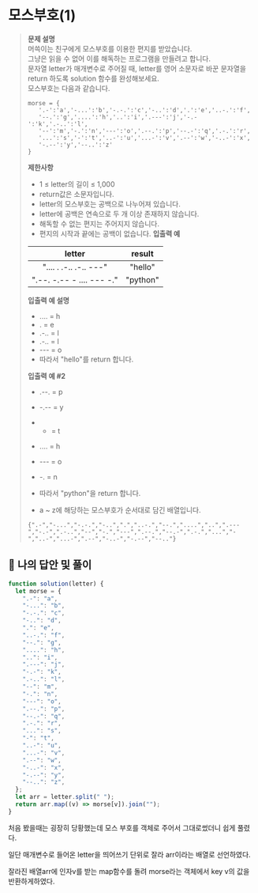 # 모스부호(1)

> **문제 설명**  
> 머쓱이는 친구에게 모스부호를 이용한 편지를 받았습니다.  
> 그냥은 읽을 수 없어 이를 해독하는 프로그램을 만들려고 합니다.  
> 문자열 letter가 매개변수로 주어질 때, letter를 영어 소문자로 바꾼 문자열을 return 하도록 solution 함수를 완성해보세요.  
> 모스부호는 다음과 같습니다.
>
> ```
> morse = {
>    '.-':'a','-...':'b','-.-.':'c','-..':'d','.':'e','..-.':'f',
>    '--.':'g','....':'h','..':'i','.---':'j','-.-':'k','.-..':'l',
>    '--':'m','-.':'n','---':'o','.--.':'p','--.-':'q','.-.':'r',
>    '...':'s','-':'t','..-':'u','...-':'v','.--':'w','-..-':'x',
>    '-.--':'y','--..':'z'
> }
> ```
>
> **제한사항**
>
> - 1 ≤ letter의 길이 ≤ 1,000
> - return값은 소문자입니다.
> - letter의 모스부호는 공백으로 나누어져 있습니다.
> - letter에 공백은 연속으로 두 개 이상 존재하지 않습니다.
> - 해독할 수 없는 편지는 주어지지 않습니다.
> - 편지의 시작과 끝에는 공백이 없습니다.
>   **입출력 예**
>
> |          letter           |  result  |
> | :-----------------------: | :------: |
> |  ".... . .-.. .-.. ---"   | "hello"  |
> | ".--. -.-- - .... --- -." | "python" |
>
> **입출력 예 설명**
>
> - .... = h
> - . = e
> - .-.. = l
> - .-.. = l
> - --- = o
> - 따라서 "hello"를 return 합니다.
>
> **입출력 예 #2**
>
> - .--. = p
> - -.-- = y
> - - = t
> - .... = h
> - --- = o
> - -. = n
> - 따라서 "python"을 return 합니다.
>
> - a ~ z에 해당하는 모스부호가 순서대로 담긴 배열입니다.
>
> ```
> {".-","-...","-.-.","-..",".","..-.","--.","....","..",".---","-.-",".-..","--","-.","---",".--.","--.-",".-.","...","-","..-","...-",".--","-..-","-.--","--.."}
> ```

## 💭 나의 답안 및 풀이

```js
function solution(letter) {
  let morse = {
    ".-": "a",
    "-...": "b",
    "-.-.": "c",
    "-..": "d",
    ".": "e",
    "..-.": "f",
    "--.": "g",
    "....": "h",
    "..": "i",
    ".---": "j",
    "-.-": "k",
    ".-..": "l",
    "--": "m",
    "-.": "n",
    "---": "o",
    ".--.": "p",
    "--.-": "q",
    ".-.": "r",
    "...": "s",
    "-": "t",
    "..-": "u",
    "...-": "v",
    ".--": "w",
    "-..-": "x",
    "-.--": "y",
    "--..": "z",
  };
  let arr = letter.split(" ");
  return arr.map((v) => morse[v]).join("");
}
```

처음 봤을때는 굉장히 당황했는데 모스 부호를 객체로 주어서 그대로썼더니 쉽게 풀렸다.

일단 매개변수로 들어온 letter을 띄어쓰기 단위로 잘라 arr이라는 배열로 선언하였다.

잘라진 배열arr에 인자v를 받는 map함수를 돌려 morse라는 객체에서 key v의 값을 반환하게하였다.
